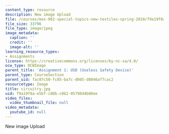 ```yaml
---
content_type: resource
description: New image Upload
file: /courses/mas-962-special-topics-new-textiles-spring-2010/f9a19f8ae5bfc80bc0b20579044b80ee_circuitry.jpg
file_size: 33796
file_type: image/jpeg
image_metadata:
  caption: ''
  credit: ''
  image-alt: ''
learning_resource_types:
- Assignments
license: https://creativecommons.org/licenses/by-nc-sa/4.0/
ocw_type: OCWImage
parent_title: 'Assignment 1: USD (Useless Safety Device)'
parent_type: CourseSection
parent_uid: fac07c50-fc85-ba7c-d005-d8046af7cac2
resourcetype: Image
title: circuitry.jpg
uid: f9a19f8a-e5bf-c80b-c0b2-0579044b80ee
video_files:
  video_thumbnail_file: null
video_metadata:
  youtube_id: null
---
```

New image Upload